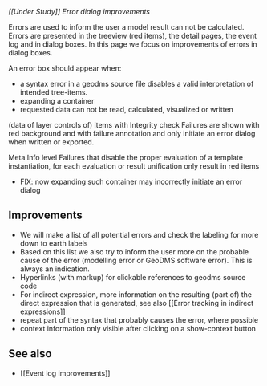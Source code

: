 *[[Under Study]] Error dialog improvements*

Errors are used to inform the user a model result can not be calculated. Errors are presented in the treeview (red items), the detail pages, the event log and in dialog boxes. In this page we focus on improvements of errors in dialog boxes.

An error box should appear when:
- a syntax error in a geodms source file disables a valid interpretation of intended tree-items.
- expanding a container 
- requested data can not be read, calculated, visualized or written

(data of layer controls of) items with Integrity check Failures are shown with red background and with failure annotation and only initiate an error dialog when written or exported.

Meta Info level Failures that disable the proper evaluation of a template instantiation, for each evaluation or result unification only result in red items

- FIX: now expanding such container may incorrectly initiate an error dialog

## Improvements

- We will make a list of all potential errors and check the labeling for more down to earth labels
- Based on this list we also try to inform the user more on the probable cause of the error (modelling error or GeoDMS software error). This is always an indication.
- Hyperlinks (with markup) for clickable references to geodms source code
- For indirect expression, more information on the resulting (part of) the direct expression that is generated, see also [[Error tracking in indirect expressions]]
- repeat part of the syntax that probably causes the error, where possible
- context information only visible after clicking on a show-context button

## See also

- [[Event log improvements]]